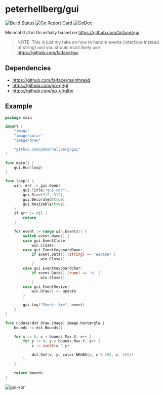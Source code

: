 # peterhellberg/gui

[![Build Status](https://travis-ci.org/peterhellberg/gui.svg?branch=master)](https://travis-ci.org/peterhellberg/gui)
[![Go Report Card](https://goreportcard.com/badge/github.com/peterhellberg/gui?style=flat)](https://goreportcard.com/report/github.com/peterhellberg/gui)
[![GoDoc](https://img.shields.io/badge/godoc-reference-blue.svg?style=flat)](https://godoc.org/github.com/peterhellberg/gui)

Minimal GUI in Go initially based on <https://github.com/faiface/gui>

> NOTE: This is just my take on how to handle events (interface instead of string)
> and you should most likely use <https://github.com/faiface/gui>

## Dependencies

- <https://github.com/faiface/mainthread>
- <https://github.com/go-gl/gl>
- <https://github.com/go-gl/glfw>

## Example

[embedmd]:# (examples/gui-example-xor/gui-example-xor.go)
```go
package main

import (
	"image"
	"image/color"
	"image/draw"

	"github.com/peterhellberg/gui"
)

func main() {
	gui.Run(loop)
}

func loop() {
	win, err := gui.Open(
		gui.Title("gui-xor"),
		gui.Size(512, 512),
		gui.Decorated(true),
		gui.Resizable(true),
	)
	if err != nil {
		return
	}

	for event := range win.Events() {
		switch event.Name() {
		case gui.EventClose:
			win.Close()
		case gui.EventKeyboardDown:
			if event.Data().(string) == "escape" {
				win.Close()
			}
		case gui.EventKeyboardChar:
			if event.Data().(rune) == 'q' {
				win.Close()
			}
		case gui.EventResize:
			win.Draw() <- update
		}

		gui.Log("Event: %+v", event)
	}
}

func update(dst draw.Image) image.Rectangle {
	bounds := dst.Bounds()

	for x := 0; x < bounds.Max.X; x++ {
		for y := 0; y < bounds.Max.Y; y++ {
			c := uint8(x ^ y)

			dst.Set(x, y, color.NRGBA{c, c % 192, c, 255})
		}
	}

	return bounds
}
```

![gui-xor](https://user-images.githubusercontent.com/565124/57329314-d007cc00-7113-11e9-892b-e4c75401004f.png)
